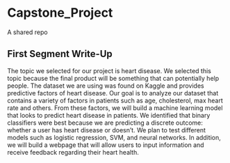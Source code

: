 # Capstone_Project
A shared repo
## First Segment Write-Up
The topic we selected for our project is heart disease. We selected this topic because the final product will be something that can potentially help people. The dataset we are using was found on Kaggle and provides predictive factors of heart disease. Our goal is to analyze our dataset that contains a variety of factors in patients such as age, cholesterol, max heart rate and others. From these factors, we will build a machine learning model that looks to predict heart disease in patients. We identified that binary classifiers were best because we are predicting a discrete outcome: whether a user has heart disease or doesn’t. We plan to test different models such as logistic regression, SVM, and neural networks. In addition, we will build a webpage that will allow users to input information and receive feedback regarding their heart health.
